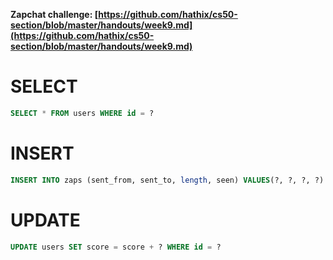 **Zapchat challenge: [https://github.com/hathix/cs50-section/blob/master/handouts/week9.md](https://github.com/hathix/cs50-section/blob/master/handouts/week9.md)**

# SELECT

```sql
SELECT * FROM users WHERE id = ?
```

# INSERT

```sql
INSERT INTO zaps (sent_from, sent_to, length, seen) VALUES(?, ?, ?, ?)
```

# UPDATE

```sql
UPDATE users SET score = score + ? WHERE id = ?
```
